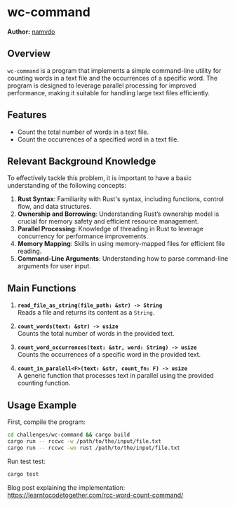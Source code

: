 # wc-command
**Author:** [namvdo](https://github.com/namvdo)
## Overview

`wc-command` is a program that implements a simple command-line utility for counting words in a text file and the occurrences of a specific word. The program is designed to leverage parallel processing for improved performance, making it suitable for handling large text files efficiently.

## Features

- Count the total number of words in a text file.
- Count the occurrences of a specified word in a text file.

## Relevant Background Knowledge
To effectively tackle this problem, it is important to have a basic understanding of the following concepts:
1. **Rust Syntax**: Familiarity with Rust's syntax, including functions, control flow, and data structures.
2. **Ownership and Borrowing**: Understanding Rust’s ownership model is crucial for memory safety and efficient resource management.
3. **Parallel Processing**: Knowledge of threading in Rust to leverage concurrency for performance improvements.
4. **Memory Mapping**: Skills in using memory-mapped files for efficient file reading.
5. **Command-Line Arguments**: Understanding how to parse command-line arguments for user input.

## Main Functions

1. **`read_file_as_string(file_path: &str) -> String`**  
   Reads a file and returns its content as a `String`.

2. **`count_words(text: &str) -> usize`**  
   Counts the total number of words in the provided text.

3. **`count_word_occurrences(text: &str, word: String) -> usize`**  
   Counts the occurrences of a specific word in the provided text.

4. **`count_in_paralell<F>(text: &str, count_fn: F) -> usize`**  
   A generic function that processes text in parallel using the provided counting function.

## Usage Example
First, compile the program:
```bash
cd challenges/wc-command && cargo build
cargo run -- rccwc -w /path/to/the/input/file.txt
cargo run -- rccwc -wo rust /path/to/the/input/file.txt
```
Run test test:
```bash
cargo test
```

Blog post explaining the implementation: https://learntocodetogether.com/rcc-word-count-command/
